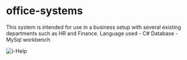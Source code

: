 # office-systems
This system is intended for use in a business setup with several existing departments such as HR and Finance.
Language used - C#
Database - MySql workbench

![i-Help](https://github.com/art-sparrow/office-systems/assets/63036221/3f5f60ab-108d-4d27-a6ee-2b9b5aabe0c7)
